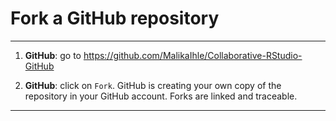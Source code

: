 # Fork a GitHub repository

***
1. **GitHub**: go to https://github.com/MalikaIhle/Collaborative-RStudio-GitHub

<!--      ![](./assets/malika-repo.png)  -->

2. **GitHub**: click on `Fork`. GitHub is creating your own copy of the repository in your GitHub account. Forks are linked and traceable.

<!--      ![](./assets/fork-button.png)  -->
<!--      ![](./assets/fork-process.png)  -->

***